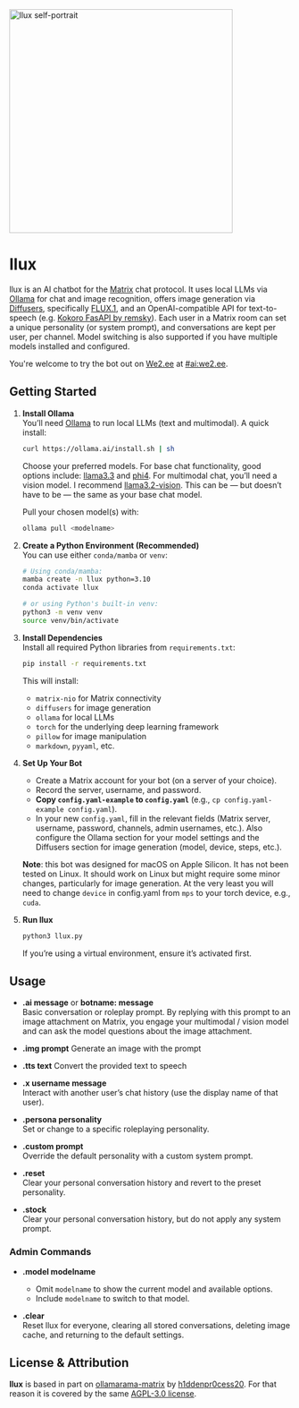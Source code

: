<img src="https://sij.ai/sij/llux/raw/branch/main/ai_selfportrait.jpg" width="400" alt="llux self-portrait">

# llux

llux is an AI chatbot for the [Matrix](https://matrix.org/) chat protocol. It uses local LLMs via [Ollama](https://ollama.ai/) for chat and image recognition, offers image generation via [Diffusers](https://github.com/huggingface/diffusers), specifically [FLUX.1](https://github.com/black-forest-labs/flux), and an OpenAI-compatible API for text-to-speech (e.g. [Kokoro FasAPI by remsky](https://github.com/remsky/Kokoro-FastAPI)). Each user in a Matrix room can set a unique personality (or system prompt), and conversations are kept per user, per channel. Model switching is also supported if you have multiple models installed and configured.

You're welcome to try the bot out on [We2.ee](https://we2.ee/about) at [#ai:we2.ee](https://we2.ee/@@ai).

## Getting Started

1. **Install Ollama**  
   You’ll need [Ollama](https://ollama.ai/) to run local LLMs (text and multimodal). A quick install:

   ```bash
   curl https://ollama.ai/install.sh | sh
   ```

   Choose your preferred models. For base chat functionality, good options include: [llama3.3](https://ollama.com/library/llama3.3) and [phi4](https://ollama.com/library/phi4). For multimodal chat, you’ll need a vision model. I recommend [llama3.2-vision](https://ollama.com/library/llama3.2-vision). This can be — but doesn’t have to be — the same as your base chat model.

   Pull your chosen model(s) with:

   ```bash
   ollama pull <modelname>
   ```


2. **Create a Python Environment (Recommended)**  
   You can use either `conda/mamba` or `venv`:

   ```bash
   # Using conda/mamba:
   mamba create -n llux python=3.10
   conda activate llux

   # or using Python's built-in venv:
   python3 -m venv venv
   source venv/bin/activate
   ```

3. **Install Dependencies**  
   Install all required Python libraries from `requirements.txt`:

   ```bash
   pip install -r requirements.txt
   ```

   This will install:

   - `matrix-nio` for Matrix connectivity
   - `diffusers` for image generation
   - `ollama` for local LLMs
   - `torch` for the underlying deep learning framework
   - `pillow` for image manipulation
   - `markdown`, `pyyaml`, etc.

4. **Set Up Your Bot**

   - Create a Matrix account for your bot (on a server of your choice).
   - Record the server, username, and password.
   - **Copy `config.yaml-example` to `config.yaml`** (e.g., `cp config.yaml-example config.yaml`).
   - In your new `config.yaml`, fill in the relevant fields (Matrix server, username, password, channels, admin usernames, etc.). Also configure the Ollama section for your model settings and the Diffusers section for image generation (model, device, steps, etc.).

   **Note**: this bot was designed for macOS on Apple Silicon. It has not been tested on Linux. It should work on Linux but might require some minor changes, particularly for image generation. At the very least you will need to change `device` in config.yaml from `mps` to your torch device, e.g., `cuda`.

5. **Run llux**
   ```bash
   python3 llux.py
   ```
   If you’re using a virtual environment, ensure it’s activated first.

## Usage

- **.ai message** or **botname: message**  
  Basic conversation or roleplay prompt. By replying with this prompt to an image attachment on Matrix, you engage your multimodal / vision model and can ask the model questions about the image attachment.

- **.img prompt**
  Generate an image with the prompt

- **.tts text**
  Convert the provided text to speech

- **.x username message**  
  Interact with another user’s chat history (use the display name of that user).

- **.persona personality**  
  Set or change to a specific roleplaying personality.

- **.custom prompt**  
  Override the default personality with a custom system prompt.

- **.reset**  
  Clear your personal conversation history and revert to the preset personality.

- **.stock**  
  Clear your personal conversation history, but do not apply any system prompt.

### Admin Commands

- **.model modelname**

  - Omit `modelname` to show the current model and available options.
  - Include `modelname` to switch to that model.

- **.clear**  
  Reset llux for everyone, clearing all stored conversations, deleting image cache, and returning to the default settings.

## License & Attribution
**llux** is based in part on [ollamarama-matrix](https://github.com/h1ddenpr0cess20/ollamarama-matrix) by [h1ddenpr0cess20](https://github.com/h1ddenpr0cess20). For that reason it is covered by the same [AGPL-3.0 license](https://github.com/h1ddenpr0cess20/ollamarama-matrix/raw/refs/heads/main/LICENSE).
